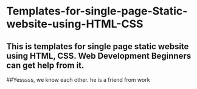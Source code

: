 # Templates-for-single-page-Static-website-using-HTML-CSS

## This is templates for single page static website  using HTML, CSS. Web Development Beginners can get help from it. 


##Yesssss, we know each other. he is a friend from work
